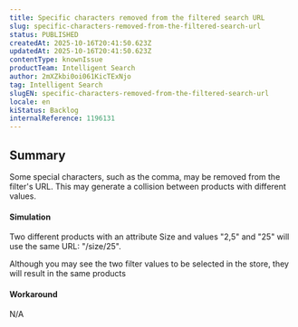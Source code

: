 ```yaml
---
title: Specific characters removed from the filtered search URL
slug: specific-characters-removed-from-the-filtered-search-url
status: PUBLISHED
createdAt: 2025-10-16T20:41:50.623Z
updatedAt: 2025-10-16T20:41:50.623Z
contentType: knownIssue
productTeam: Intelligent Search
author: 2mXZkbi0oi061KicTExNjo
tag: Intelligent Search
slugEN: specific-characters-removed-from-the-filtered-search-url
locale: en
kiStatus: Backlog
internalReference: 1196131
---
```


## Summary


Some special characters, such as the comma, may be removed from the filter's URL. This may generate a collision between products with different values.


#### Simulation



Two different products with an attribute Size and values "2,5" and "25" will use the same URL: "/size/25".

Although you may see the two filter values to be selected in the store, they will result in the same products


#### Workaround


N/A


